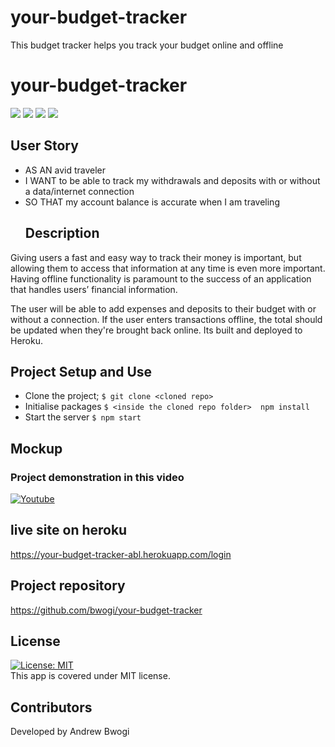 # your-budget-tracker
This budget tracker helps you track your budget online and offline

# your-budget-tracker 
  <p align="left">
    <img src="https://img.shields.io/github/repo-size/bwogi/your-budget-tracker" />
    <img src="https://img.shields.io/github/languages/top/bwogi/your-budget-tracker"  />
    <img src="https://img.shields.io/github/issues/bwogi/your-budget-tracker" />
    <img src="https://img.shields.io/github/last-commit/bwogi/your-budget-tracker" >   
  </p>

  ## User Story
* AS AN avid traveler
* I WANT to be able to track my withdrawals and deposits with or without a data/internet connection
* SO THAT my account balance is accurate when I am traveling 
  ## Description
 Giving users a fast and easy way to track their money is important, but allowing them to access that information at any time is even more important. Having offline functionality is paramount to the success of an application that handles users’ financial information.

 The user will be able to add expenses and deposits to their budget with or without a connection. If the user enters transactions offline, the total should be updated when they're brought back online. Its built and deployed to Heroku. 

 
  ## Project Setup and Use
  * Clone the project;
  ```$ git clone <cloned repo>``` 
  * Initialise packages
  ```$ <inside the cloned repo folder>  npm install```
  * Start the server
  ```$ npm start```

  ## Mockup
  ### Project demonstration in this video
  [![Youtube](https://img.youtube.com/vi/I6P_ZOr3no0/0.jpg)](https://youtu.be/I6P_ZOr3no0)

  ## live site on heroku
  https://your-budget-tracker-abl.herokuapp.com/login
  
  ## Project repository 
  https://github.com/bwogi/your-budget-tracker
  
  ## License 
  [![License: MIT](https://img.shields.io/badge/License-MIT-yellow.svg)](https://opensource.org/licenses/MIT)<br />
  This app is covered under MIT license.

  ## Contributors
  Developed by Andrew Bwogi